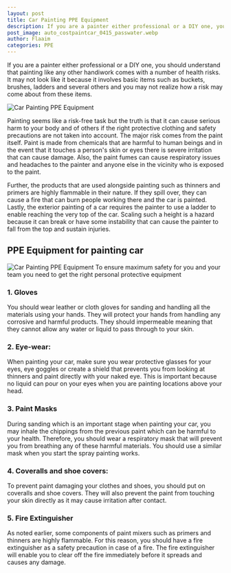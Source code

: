 ```yaml
---
layout: post
title: Car Painting PPE Equipment
description: If you are a painter either professional or a DIY one, you should understand that painting like any other handiwork comes with a number of health risks.
post_image: auto_costpaintcar_0415_passwater.webp
author: Flaaim
categories: PPE
---
```


If you are a painter either professional or a DIY one, you should understand that painting like any other handiwork comes with a number of health risks. It may not look like it because it involves basic items such as buckets, brushes, ladders and several others and you may not realize how a risk may come about from these items.

![Car Painting PPE Equipment](https://safetyworkblog.com/assets/auto_costpaintcar_0415_passwater.webp)

Painting seems like a risk-free task but the truth is that it can cause serious harm to your body and of others if the right protective clothing and safety precautions are not taken into account. The major risk comes from the paint itself. Paint is made from chemicals that are harmful to human beings and in the event that it touches a person's skin or eyes there is severe irritation that can cause damage. Also, the paint fumes can cause respiratory issues and headaches to the painter and anyone else in the vicinity who is exposed to the paint.

Further, the products that are used alongside painting such as thinners and primers are highly flammable in their nature. If they spill over, they can cause a fire that can burn people working there and the car is painted. Lastly, the exterior painting of a car requires the painter to use a ladder to enable reaching the very top of the car. Scaling such a height is a hazard because it can break or have some instability that can cause the painter to fall from the top and sustain injuries.

## PPE Equipment for painting car

![Car Painting PPE Equipment](https://safetyworkblog.com/assets/ppm-maskingtape-automotive-00084.i6901-kIgxVJ-w1200-f1-l1.jpg)
To ensure maximum safety for you and your team you need to get the right personal protective equipment
### 1.  Gloves
You should wear leather or cloth gloves for sanding and handling all the materials using your hands. They will protect your hands from handling any corrosive and harmful products. They should impermeable meaning that they cannot allow any water or liquid to pass through to your skin.

### 2.  Eye-wear:
When painting your car, make sure you wear protective glasses for your eyes, eye goggles or create a shield that prevents you from looking at thinners and paint directly with your naked eye. This is important because no liquid can pour on your eyes when you are painting locations above your head.
### 3.  Paint Masks
During sanding which is an important stage when painting your car, you may inhale the chippings from the previous paint which can be harmful to your health. Therefore, you should wear a respiratory mask that will prevent you from breathing any of these harmful materials. You should use a similar mask when you start the spray painting works.
### 4.  Coveralls and shoe covers:
To prevent paint damaging your clothes and shoes, you should put on coveralls and shoe covers. They will also prevent the paint from touching your skin directly as it may cause irritation after contact.
### 5.  Fire Extinguisher
As noted earlier, some components of paint mixers such as primers and thinners are highly flammable. For this reason, you should have a fire extinguisher as a safety precaution in case of a fire. The fire extinguisher will enable you to clear off the fire immediately before it spreads and causes any damage.
